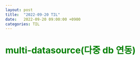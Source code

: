 ```yaml
---
layout: post
title:  "2022-09-20 TIL"
date:   2022-09-20 09:00:00 +0900
categories: TIL
---
```


<span style="color:green"> multi-datasource(다중 db 연동)  </span>
=====================================================






